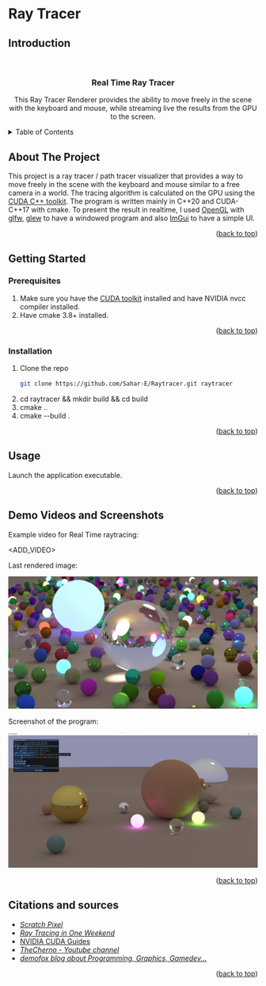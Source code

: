 # Ray Tracer
## Introduction

<br />
<div align="center">
<h3 align="center">Real Time Ray Tracer</h3>
  <p align="center">
    This Ray Tracer Renderer provides the ability to move freely in the scene with the keyboard and mouse, while 
    streaming live the results from the GPU to the screen. 
    <br />
</div>


<!-- TABLE OF CONTENTS -->
<details>
  <summary>Table of Contents</summary>
  <ol>
    <li>
      <a href="#about-the-project">About The Project</a>
    </li>
    <li>
      <a href="#getting-started">Getting Started</a>
      <ul>
        <li><a href="#prerequisites">Prerequisites</a></li>
        <li><a href="#installation">Installation</a></li>
      </ul>
    </li>
    <li><a href="#usage">Usage</a></li>
    <li><a href="#Demo Videos and Screenshots">Demo Videos and Screenshots</a></li>
    <li><a href="#citations">Citations</a></li>
  </ol>
</details>


## About The Project

This project is a ray tracer / path tracer visualizer that provides a way to move freely in the scene with the keyboard and mouse
similar to a free camera in a world. The tracing algorithm is calculated on the GPU using the 
[CUDA C++ toolkit](https://developer.nvidia.com/cuda-toolkit). The program is written mainly in C++20 and CUDA-C++17 with cmake.
To present the result in realtime, I used [OpenGL](https://en.wikipedia.org/wiki/OpenGL) 
with [glfw](https://github.com/glfw/glfw), 
[glew](https://github.com/nigels-com/glew) to have a windowed program and also
[ImGui](https://github.com/ocornut/imgui) to have a simple UI.



<p align="right">(<a href="#top">back to top</a>)</p>

<!-- GETTING STARTED -->
## Getting Started
### Prerequisites
1. Make sure you have the [CUDA toolkit](https://developer.nvidia.com/how-to-cuda-c-cpp) installed and have NVIDIA nvcc 
compiler installed.
2. Have cmake 3.8+ installed.

<p align="right">(<a href="#top">back to top</a>)</p>

### Installation

1. Clone the repo
   ```sh
   git clone https://github.com/Sahar-E/Raytracer.git raytracer
   ```
2. cd raytracer && mkdir build && cd build
3. cmake ..
4. cmake --build .

<p align="right">(<a href="#top">back to top</a>)</p>

## Usage

Launch the application executable.

<p align="right">(<a href="#top">back to top</a>)</p>

## Demo Videos and Screenshots

Example video for Real Time raytracing:

<ADD_VIDEO>

Last rendered image:

![Image Render Example](test.jpg?raw=true "Image Render Example.")

Screenshot of the program:

![Screenshot Example](screenshot.png?raw=true "Screenshot Example")


<p align="right">(<a href="#top">back to top</a>)</p>

## Citations and sources

- [_Scratch Pixel_](https://www.scratchapixel.com/index.php?redirect)
- [_Ray Tracing in One Weekend_](https://raytracing.github.io/books/RayTracingInOneWeekend.html)
- [NVIDIA CUDA Guides](https://docs.nvidia.com/cuda/cuda-c-best-practices-guide/index.html)
- [_TheCherno - Youtube channel_](https://www.youtube.com/c/TheChernoProject)
- [_demofox blog about Programming, Graphics, Gamedev..._](https://blog.demofox.org/)

<p align="right">(<a href="#top">back to top</a>)</p>